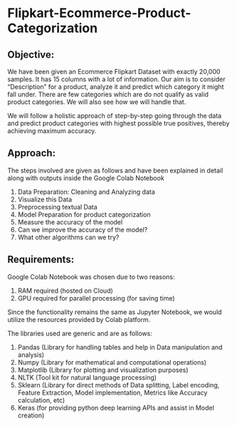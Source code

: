 # Flipkart-Ecommerce-Product-Categorization

## Objective:

We have been given an Ecommerce Flipkart Dataset with exactly 20,000 samples. It has 15 columns with a lot of information. Our aim is to consider “Description” for a product, analyze it and predict which category it might fall under. There are few categories which are do not qualify as valid product categories. We will also see how we will handle that.

We will follow a holistic approach of step-by-step going through the data and predict product categories with highest possible true positives, thereby achieving maximum accuracy.


## Approach:

The steps involved are given as follows and have been explained in detail along with outputs inside the Google Colab Notebook

1.	Data Preparation: Cleaning and Analyzing data
2.	Visualize this Data
3.	Preprocessing textual Data
4.	Model Preparation for product categorization
5.	Measure the accuracy of the model
6.	Can we improve the accuracy of the model?
7.	What other algorithms can we try?

## Requirements:

Google Colab Notebook was chosen due to two reasons:

1.	RAM required (hosted on Cloud)
2.	GPU required for parallel processing (for saving time)

Since the functionality remains the same as Jupyter Notebook, we would utilize the resources provided by Colab platform.

The libraries used are generic and are as follows:

1.	Pandas (Library for handling tables and help in Data manipulation and analysis)
2.	Numpy (Library for mathematical and computational operations)
3.	Matplotlib (Library for plotting and visualization purposes)
4.	NLTK (Tool kit for natural language processing)
5.	Sklearn (Library for direct methods of Data splitting, Label encoding, Feature Extraction, Model implementation, Metrics like Accuracy calculation, etc)
6.	Keras (for providing python deep learning APIs and assist in Model creation)
